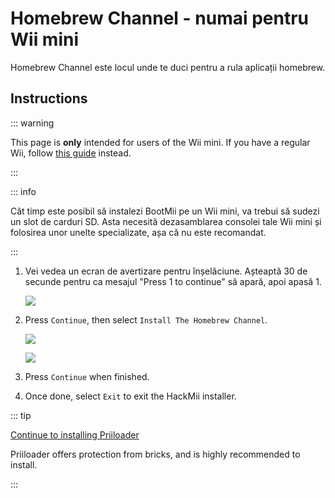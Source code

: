 # Homebrew Channel - numai pentru Wii mini

Homebrew Channel este locul unde te duci pentru a rula aplicații homebrew.

## Instructions

::: warning

This page is **only** intended for users of the Wii mini. If you have a regular Wii, follow [this guide](hbc) instead.

:::

::: info

Cât timp este posibil să instalezi BootMii pe un Wii mini, va trebui să sudezi un slot de carduri SD. Asta necesită dezasamblarea consolei tale Wii mini și folosirea unor unelte specializate, așa că nu este recomandat.

:::

1. Vei vedea un ecran de avertizare pentru înșelăciune. Așteaptă 30 de secunde pentru ca mesajul "Press 1 to continue" să apară, apoi apasă 1.

   ![](/images/hackmii/scam.png)

2. Press `Continue`, then select `Install The Homebrew Channel`.

   ![](/images/hackmii/hbc_install.png)

   ![](/images/hackmii/hbc_install_ok.png)

3. Press `Continue` when finished.

4. Once done, select `Exit` to exit the HackMii installer.

::: tip

[Continue to installing Priiloader](priiloader)

Priiloader offers protection from bricks, and is highly recommended to install.

:::
